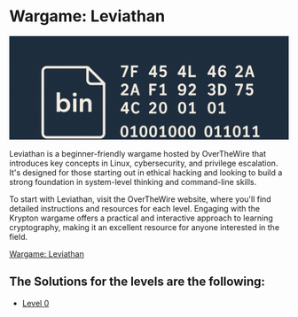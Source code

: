 # Wargame: Leviathan

![Banner](Binary_banner_0.png)

Leviathan is a beginner-friendly wargame hosted by OverTheWire that introduces key concepts in Linux, cybersecurity, and privilege escalation. It's designed for those starting out in ethical hacking and looking to build a strong foundation in system-level thinking and command-line skills.

To start with Leviathan, visit the OverTheWire website, where you'll find detailed instructions and resources for each level. Engaging with the Krypton wargame offers a practical and interactive approach to learning cryptography, making it an excellent resource for anyone interested in the field.

[Wargame: Leviathan](https://overthewire.org/wargames/leviathan/)

## The Solutions for the levels are the following:

- [Level 0](Levels/Leviathan0.md)
